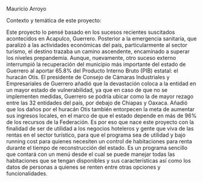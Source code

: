 Mauricio Arroyo

Contexto y temática de este proyecto:

Este proyecto lo pensé basado en los sucesos recientes suscitados acontecidos en Acapulco, Guerrero. 
Posterior a la emergencia sanitaria, que paralizó a las actividades económicas del país, particularmente
al sector turismo, el destino trazaba un camino ascendente, encaminado a superar los niveles prepandemia.
Aunque, nuevamente, otro suceso externo interrumpió la recuperación del municipio más importante del 
estado de Guerrero al aportar 65.8% del Producto Interno Bruto (PIB) estatal: el huracán Otis.
El presidente de  Consejo de Cámaras Industriales y Empresariales de Guerrero añadió que la devastación 
coloca a la entidad en un mayor estado de vulnerabilidad, ya que en caso de que no se implementen medidas, 
Guerrero se podría ubicar como la de mayor rezago entre las 32 entidades del país, por debajo de Chiapas
y Oaxaca. Añadió que los daños por el huracán Otis también entorpecen la meta de aumentar sus ingresos 
locales, en el marco de que el estado depende en más de 96% de los recursos de la Federación.
Es por eso que nace este proyecto con la finalidad de ser de utilidad a los negocios hoteleros y gente
que viva de las rentas en el sector turístico, para que el programa sea de utilidad y bajo running cost
para quienes necesiten un control de habitaciones para renta durante el tiempo de reconstrucción del
estado. Es un programa sencillo que contará con un menú desde el cual se puede manejar todas las 
habitaciones que se tengan disponibles y sus características así como los datos de personas a quienes se 
renten entre otras opciones y funcionalidades.


